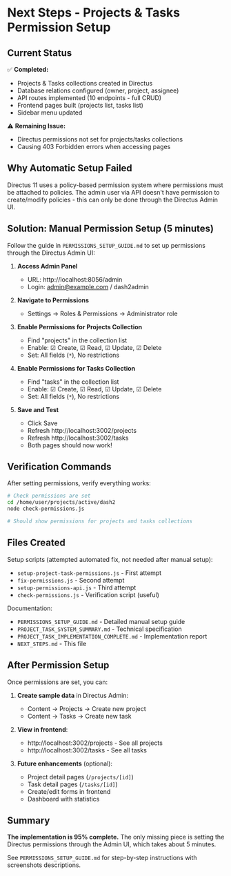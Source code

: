 # Next Steps - Projects & Tasks Permission Setup

## Current Status

✅ **Completed:**
- Projects & Tasks collections created in Directus
- Database relations configured (owner, project, assignee)
- API routes implemented (10 endpoints - full CRUD)
- Frontend pages built (projects list, tasks list)
- Sidebar menu updated

⚠ **Remaining Issue:**
- Directus permissions not set for projects/tasks collections
- Causing 403 Forbidden errors when accessing pages

## Why Automatic Setup Failed

Directus 11 uses a policy-based permission system where permissions must be attached to policies. The admin user via API doesn't have permission to create/modify policies - this can only be done through the Directus Admin UI.

## Solution: Manual Permission Setup (5 minutes)

Follow the guide in `PERMISSIONS_SETUP_GUIDE.md` to set up permissions through the Directus Admin UI:

1. **Access Admin Panel**
   - URL: http://localhost:8056/admin
   - Login: admin@example.com / dash2admin

2. **Navigate to Permissions**
   - Settings → Roles & Permissions → Administrator role

3. **Enable Permissions for Projects Collection**
   - Find "projects" in the collection list
   - Enable: ☑ Create, ☑ Read, ☑ Update, ☑ Delete
   - Set: All fields (`*`), No restrictions

4. **Enable Permissions for Tasks Collection**
   - Find "tasks" in the collection list
   - Enable: ☑ Create, ☑ Read, ☑ Update, ☑ Delete
   - Set: All fields (`*`), No restrictions

5. **Save and Test**
   - Click Save
   - Refresh http://localhost:3002/projects
   - Refresh http://localhost:3002/tasks
   - Both pages should now work!

## Verification Commands

After setting permissions, verify everything works:

```bash
# Check permissions are set
cd /home/user/projects/active/dash2
node check-permissions.js

# Should show permissions for projects and tasks collections
```

## Files Created

Setup scripts (attempted automated fix, not needed after manual setup):
- `setup-project-task-permissions.js` - First attempt
- `fix-permissions.js` - Second attempt
- `setup-permissions-api.js` - Third attempt
- `check-permissions.js` - Verification script (useful)

Documentation:
- `PERMISSIONS_SETUP_GUIDE.md` - Detailed manual setup guide
- `PROJECT_TASK_SYSTEM_SUMMARY.md` - Technical specification
- `PROJECT_TASK_IMPLEMENTATION_COMPLETE.md` - Implementation report
- `NEXT_STEPS.md` - This file

## After Permission Setup

Once permissions are set, you can:

1. **Create sample data** in Directus Admin:
   - Content → Projects → Create new project
   - Content → Tasks → Create new task

2. **View in frontend**:
   - http://localhost:3002/projects - See all projects
   - http://localhost:3002/tasks - See all tasks

3. **Future enhancements** (optional):
   - Project detail pages (`/projects/[id]`)
   - Task detail pages (`/tasks/[id]`)
   - Create/edit forms in frontend
   - Dashboard with statistics

## Summary

**The implementation is 95% complete.** The only missing piece is setting the Directus permissions through the Admin UI, which takes about 5 minutes.

See `PERMISSIONS_SETUP_GUIDE.md` for step-by-step instructions with screenshots descriptions.
